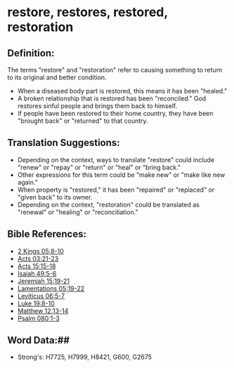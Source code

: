 # restore, restores, restored, restoration #

## Definition: ##

The terms "restore" and "restoration" refer to causing something to return to its original and better condition.

* When a diseased body part is restored, this means it has been "healed."
* A broken relationship that is restored has been "reconciled." God restores sinful people and brings them back to himself.
* If people have been restored to their home country, they have been "brought back" or "returned" to that country.

## Translation Suggestions: ##

* Depending on the context, ways to translate "restore" could include "renew" or "repay" or "return" or "heal" or "bring back."
* Other expressions for this term could be "make new" or "make like new again."
* When property is "restored," it has been "repaired" or "replaced" or "given back" to its owner.
* Depending on the context, "restoration" could be translated as "renewal" or "healing" or "reconciliation."

## Bible References: ##

* [2 Kings 05:8-10](rc://en/tn/help/2ki/05/08)
* [Acts 03:21-23](rc://en/tn/help/act/03/21)
* [Acts 15:15-18](rc://en/tn/help/act/15/15)
* [Isaiah 49:5-6](rc://en/tn/help/isa/49/05)
* [Jeremiah 15:19-21](rc://en/tn/help/jer/15/19)
* [Lamentations 05:19-22](rc://en/tn/help/lam/05/19)
* [Leviticus 06:5-7](rc://en/tn/help/lev/06/05)
* [Luke 19:8-10](rc://en/tn/help/luk/19/08)
* [Matthew 12:13-14](rc://en/tn/help/mat/12/13)
* [Psalm 080:1-3](rc://en/tn/help/psa/080/001)


## Word Data:##

* Strong's: H7725, H7999, H8421, G600, G2675

